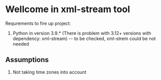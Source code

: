 # Wellcome in xml-stream tool

Requrements to fire up project:

1. Python in version 3.9.\* (There is problem with 3.12+ versions with dependency: xml-stream) -- to be checked, xml-strem could be not needed

## Assumptions

1. Not taking time zones into account
